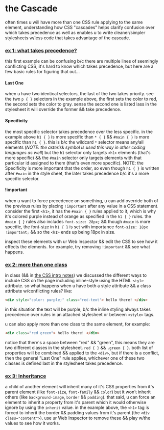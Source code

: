 # the Cascade

often times u will have more than one CSS rule applying to the same element, understanding how CSS "cascades" helps clarify confusion over which takes precedence as well as enables u to write cleaner/simpler stylesheets w/less code that takes advantage of the cascade.


### [ex 1: what takes precedence?](https://nbriz.github.io/intro2netart/notes/css/demos/demosthe-cascade-ex1.html)

this first example can be confusing b/c there are multiple lines of seemingly conflicting CSS, it's hard to know which takes precedence, but here are a few basic rules for figuring that out...

#### Last One
when u have two identical selectors, the last of the two takes priority. see the two `p { }` selectors in the example above, the first sets the color to red, the second sets the color to gray. sense the second one is listed lass in the stylesheet it will override the former && take precedence.

#### Specificity
the most specific selector takes precedence over the less specific. in the example above `h1 { }` is more specific than `* { }` && `#main { }` is more specific than `h1 { }`. this is b/c the wildcard `*` selector means any/all elements (*NOTE: the asterisk symbol is used this way in other coding languages as well*) but the `h1` selector only targets `<h1>` elements (that's more specific) && the `#main` selector only targets elements with that particular id assigned to them (that's even more specific). NOTE: the Specificity is more important that the order, so even though `h1 { }` is written after `#main` in the style sheet, the later takes precedence b/c it's a more specific selector.

#### !important
when u want to force precedence on something, u can add override both of the previous rules by placing `!important` after any value in a CSS statement. consider the first `<h1>`, it has the `#main { }` rules applied to it, which is why it's colored purple instead of orange as specified in the `h1 { }` rules. the `#main { }` rules also includes `font-size: 28px;` && though `#main` is more specific, the font-size in `h1 { }` is set with importance `font-size: 18px !important;` && so the `<h1>` ends up being 18px in size.

inspect these elements with ur Web Inspector && edit the CSS to see how it effects the elements. for example, try removing `!important` && see what happens.

### [ex 2: more than one class](https://nbriz.github.io/intro2netart/notes/css/demos/demosthe-cascade-ex2.html)

in class (&& in [the CSS intro notes](https://github.com/net-art-and-cultures/syllabus-and-notes/tree/master/notes/css)) we discussed the different ways to include CSS on the page including inline-style using the HTML `style` attribute. so what happens when u have both a style attribute && a class attribute w/conflicting rules? like:

```html
<div style="color: purple;" class="red-text"> hello there! </div>
```

in this situation the text will be purple, b/c the inline styling always takes precedence over rules in an attached stylesheet or between `<style>` tags.

u can also apply more than one class to the same element, for example:

```html
<div class="red green"> hello there! </div>
```

notice that there's a space between "red" && "green", this means they are two different classes in the stylesheet`.red { }` && `.green { }`. both list of properties will be combined && applied to the `<div>`, but if there is a conflict, then the general "Last One" rule applies, whichever one of these two classes is defined last in the stylesheet takes precedence.

### [ex 3: Inheritance](https://nbriz.github.io/intro2netart/notes/css/demos/demosthe-cascade-ex3.html)

a child of another element will inherit many of it's CSS properties from it's parent element (like `font-size`, `font-family` && `color`) but it won’t inherit others (like `background-image`, `border` && `padding`). that said, u can force an element to inherit a property from it's parent which it would otherwise ignore by using the `inherit` value. in the example above, the `<h1>` tag is forced to inherit the border && padding values from it's parent (the `<div class="content">`). use ur Web Inspector to remove these && play w/the values to see how it works.
